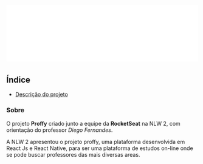 # <kbd>![logo.svg](./web/src/assets/images/logo.svg) </kbd>

## Índice

- [Descrição do projeto](#Sobre)

### Sobre

O projeto **Proffy** criado junto a equipe da **RocketSeat** na NLW 2, com orientação do professor *Diego Fernandes*.

A NLW 2 apresentou o projeto proffy, uma plataforma desenvolvida em React Js e React Native, para ser uma plataforma de estudos on-line onde se pode buscar professores das mais diversas areas.
